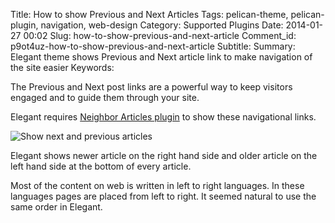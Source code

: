 Title: How to show Previous and Next Articles
Tags: pelican-theme, pelican-plugin, navigation, web-design
Category: Supported Plugins
Date: 2014-01-27 00:02
Slug: how-to-show-previous-and-next-article
Comment_id: p9ot4uz-how-to-show-previous-and-next-article
Subtitle:
Summary: Elegant theme shows Previous and Next article link to make navigation of the site easier
Keywords:

The Previous and Next post links are a powerful way to keep visitors engaged
and to guide them through your site.

Elegant requires [Neighbor Articles
plugin](https://github.com/getpelican/pelican-plugins/tree/master/neighbors) to
show these navigational links.

![Show next and previous
articles]({static}/images/elegant-theme_previous-next-article.png)

Elegant shows newer article on the right hand side and older article on the
left hand side at the bottom of every article.

Most of the content on web is written in left to right languages. In these
languages pages are placed from left to right. It seemed natural to use the
same order in Elegant.
